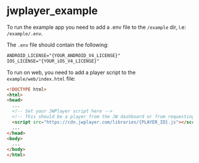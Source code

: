 # jwplayer_example

To run the example app you need to add a .env file to the `/example` dir, i.e: `/example/.env`.

The `.env` file should contain the following:
```txt
ANDROID_LICENSE="{YOUR_ANDROID_V4_LICENSE}"
IOS_LICENSE="{YOUR_iOS_V4_LICENSE}"
```
To run on web, you need to add a player script to the `example/web/index.html` file:
```html
<!DOCTYPE html>
<html>
<head>
  ...
  <!-- Set your JWPlayer script here -->
  <!-- This should be a player from the JW dashboard or from requesting it more info here https://docs.jwplayer.com/platform/docs/players-get-started -->
  <script src="https://cdn.jwplayer.com/libraries/{PLAYER_ID}.js"></script>
  ...
</head>
<body>
  ...
</body>
</html>
```